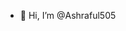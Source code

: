 - 👋 Hi, I’m @Ashraful505

<!---
Ashraful505/Ashraful505 is a ✨ special ✨ repository because its `README.md` (this file) appears on your GitHub profile.
You can click the Preview link to take a look at your changes.
--->
